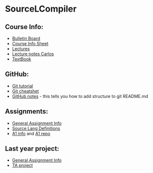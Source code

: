 # SourceLCompiler
## Course Info:
* [Bulletin Board](https://csc.cdf.toronto.edu/mybb/forumdisplay.php?fid=388) 
* [Course Info Sheet](https://csc.cdf.toronto.edu/mybb/attachment.php?aid=644)
* [Lectures](https://csc.cdf.toronto.edu/mybb/forumdisplay.php?fid=389)
* [Lecture notes Carlos](https://docs.google.com/folderview?id=0B2GH2h0Jm7xZT2hiYlNfLWItSzg&usp=docslist_api)
* [TextBook](https://drive.google.com/file/d/0B5r0iTwYE37PMmtMeF9mNlFadE4xQl9ibDRuWHY0WkF4OEZn/view?usp=sharing)

## GitHub:
* [Git tutorial](http://rogerdudler.github.io/git-guide/)
* [Git cheatshet](https://training.github.com/kit/downloads/github-git-cheat-sheet.pdf)
* [GitHub notes](https://github.com/adam-p/markdown-here/wiki/Markdown-Cheatsheet#lists) - this tells you how to add structure to git README.md

## Assignments:
* [General Assignment Info](https://csc.cdf.toronto.edu/mybb/attachment.php?aid=645)
* [Source Lang Definitions](https://csc.cdf.toronto.edu/mybb/attachment.php?aid=646)
* [A1 info](https://csc.cdf.toronto.edu/mybb/forumdisplay.php?fid=390) and [A1 repo](https://github.com/charlee593/SourceLCompiler/tree/master/A1_Repo)
  
## Last year project:
* [General Assignment Info](https://csc.cdf.toronto.edu/mybb/forumdisplay.php?fid=150)
* [TA project](https://github.com/d-b/CSC488)
